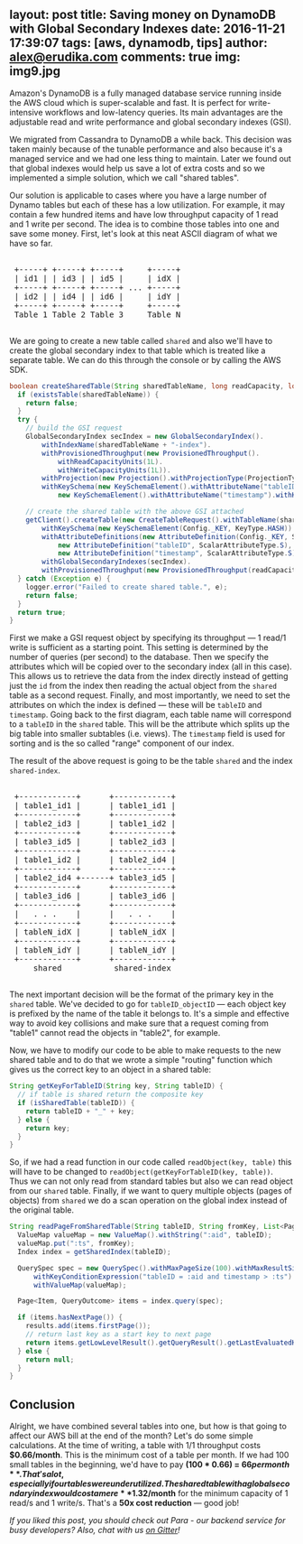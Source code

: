 layout: post
title: Saving money on DynamoDB with Global Secondary Indexes
date: 2016-11-21 17:39:07
tags: [aws, dynamodb, tips]
author: alex@erudika.com
comments: true
img: img9.jpg
---

Amazon's DynamoDB is a fully managed database service running inside the AWS cloud which is super-scalable and fast. It is perfect for write-intensive workflows and low-latency queries. Its main advantages are the adjustable read and write performance and global secondary indexes (GSI). 

We migrated from Cassandra to DynamoDB a while back. This decision was taken mainly because of the tunable performance and also because it's a managed service and we had one less thing to maintain. Later we found out that global indexes would help us save a lot of extra costs and so we implemented a simple solution, which we call "shared tables".

<!-- more -->

Our solution is applicable to cases where you have a large number of Dynamo tables but each of these has a low utilization. For example, it may contain a few hundred items and have low throughput capacity of 1 read and 1 write per second. The idea is to combine those tables into one and save some money. First, let's look at this neat ASCII diagram of what we have so far.

<pre>

 +-----+ +-----+ +-----+     +-----+
 | id1 | | id3 | | id5 |     | idX |
 +-----+ +-----+ +-----+ ... +-----+
 | id2 | | id4 | | id6 |     | idY |
 +-----+ +-----+ +-----+     +-----+
 Table 1 Table 2 Table 3     Table N

</pre>

We are going to create a new table called `shared` and also we'll have to create the global secondary index to that table which is treated like a separate table. We can do this through the console or by calling the AWS SDK.

```java
boolean createSharedTable(String sharedTableName, long readCapacity, long writeCapacity) {
  if (existsTable(sharedTableName)) {
    return false;
  }
  try {
    // build the GSI request
    GlobalSecondaryIndex secIndex = new GlobalSecondaryIndex().
        withIndexName(sharedTableName + "-index").
        withProvisionedThroughput(new ProvisionedThroughput().
            withReadCapacityUnits(1L).
            withWriteCapacityUnits(1L)).
        withProjection(new Projection().withProjectionType(ProjectionType.ALL)).
        withKeySchema(new KeySchemaElement().withAttributeName("tableID").withKeyType(KeyType.HASH),
            new KeySchemaElement().withAttributeName("timestamp").withKeyType(KeyType.RANGE));

    // create the shared table with the above GSI attached
    getClient().createTable(new CreateTableRequest().withTableName(sharedTableName).
        withKeySchema(new KeySchemaElement(Config._KEY, KeyType.HASH)).
        withAttributeDefinitions(new AttributeDefinition(Config._KEY, ScalarAttributeType.S),
            new AttributeDefinition("tableID", ScalarAttributeType.S),
            new AttributeDefinition("timestamp", ScalarAttributeType.S)).
        withGlobalSecondaryIndexes(secIndex).
        withProvisionedThroughput(new ProvisionedThroughput(readCapacity, writeCapacity)));
  } catch (Exception e) {
    logger.error("Failed to create shared table.", e);
    return false;
  }
  return true;
}
```

First we make a GSI request object by specifying its throughput — 1 read/1 write is sufficient as a starting point. This setting is determined by the number of queries (per second) to the database. Then we specify the attributes which will be copied over to the secondary index (all in this case). This allows us to retrieve the data from the index directly instead of getting just the `id` from the index then reading the actual object from the `shared` table as a second request. Finally, and most importantly, we need to set the attributes on which the index is defined — these will be `tableID` and `timestamp`. Going back to the first diagram, each table name will correspond to a `tableID` in the `shared` table. This will be the attribute which splits up the big table into smaller subtables (i.e. views). The `timestamp` field is used for sorting and is the so called "range" component of our index.

The result of the above request is going to be the table `shared` and the index `shared-index`.

<pre>

 +------------+      +------------+
 | table1_id1 |      | table1_id1 |
 +------------+      +------------+
 | table2_id3 |      | table1_id2 |
 +------------+      +------------+
 | table3_id5 |      | table2_id3 |
 +------------+      +------------+
 | table1_id2 |      | table2_id4 |
 +------------+      +------------+
 | table2_id4 +------+ table3_id5 |
 +------------+      +------------+
 | table3_id6 |      | table3_id6 |
 +------------+      +------------+
 |   . . .    |      |   . . .    |
 +------------+      +------------+
 | tableN_idX |      | tableN_idX |
 +------------+      +------------+
 | tableN_idY |      | tableN_idY |
 +------------+      +------------+
     shared           shared-index

</pre>

The next important decision will be the format of the primary key in the `shared` table. We've decided to go for `tableID_objectID` — each object key is prefixed by the name of the table it belongs to. It's a simple and effective way to avoid key collisions and make sure that a request coming from "table1" cannot read the objects in "table2", for example.  

Now, we have to modify our code to be able to make requests to the new shared table and to do that we wrote a simple "routing" function which gives us the correct key to an object in a shared table:

```java
String getKeyForTableID(String key, String tableID) {
  // if table is shared return the composite key
  if (isSharedTable(tableID)) {
    return tableID + "_" + key;
  } else {
    return key;
  }
}
```

So, if we had a read function in our code called `readObject(key, table)` this will have to be changed to `readObject(getKeyForTableID(key, table))`. Thus we can not only read from standard tables but also we can read object from our `shared` table. Finally, if we want to query multiple objects (pages of objects) from `shared` we do a scan operation on the global index instead of the original table.

```java
String readPageFromSharedTable(String tableID, String fromKey, List<Page<Item, QueryOutcome>> results) {
  ValueMap valueMap = new ValueMap().withString(":aid", tableID);
  valueMap.put(":ts", fromKey);
  Index index = getSharedIndex(tableID);

  QuerySpec spec = new QuerySpec().withMaxPageSize(100).withMaxResultSize(100).
      withKeyConditionExpression("tableID = :aid and timestamp > :ts").
      withValueMap(valueMap);

  Page<Item, QueryOutcome> items = index.query(spec);

  if (items.hasNextPage()) {
    results.add(items.firstPage());
    // return last key as a start key to next page
    return items.getLowLevelResult().getQueryResult().getLastEvaluatedKey().get("timestamp").getS();
  } else {
    return null;
  }
}
```

## Conclusion

Alright, we have combined several tables into one, but how is that going to affect our AWS bill at the end of the month? Let's do some simple calculations. At the time of writing, a table with 1/1 throughput costs **$0.66/month**. This is the minimum cost of a table per month. If we had 100 small tables in the beginning, we'd have to pay **(100 * 0.66) = $66 per month**. That's a lot, especially if our tables were underutilized. The shared table with a global secondary index would cost a mere **$1.32/month** for the minimum capacity of 1 read/s and 1 write/s. That's a **50x cost reduction** — good job!

*If you liked this post, you should check out Para - our backend service for busy developers? Also, chat with us [on Gitter](https://gitter.im/Erudika/para)!*